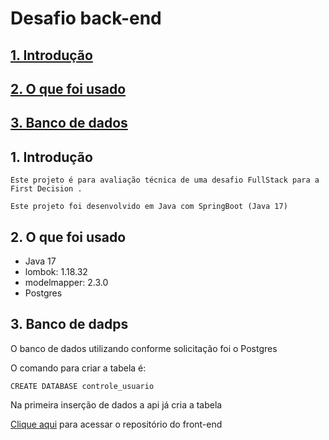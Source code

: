 # <a id="begin"> Desafio back-end

## [1. Introdução](#intro)
## [2. O que foi usado](#us)
## [3. Banco de dados](#prot)

## <a id="intro">1. Introdução

    Este projeto é para avaliação técnica de uma desafio FullStack para a First Decision .

    Este projeto foi desenvolvido em Java com SpringBoot (Java 17) 

## <a id="us">2. O que foi usado

- Java 17
- lombok: 1.18.32
- modelmapper: 2.3.0
- Postgres

## <a id="prot">3. Banco de dadps

O banco de dados utilizando conforme solicitação foi o Postgres

O comando para criar a tabela é:

    CREATE DATABASE controle_usuario

Na primeira inserção de dados a api já cria a tabela 

[Clique aqui](https://github.com/cbcarlos07/firstdecision-front) para acessar o repositório do front-end

